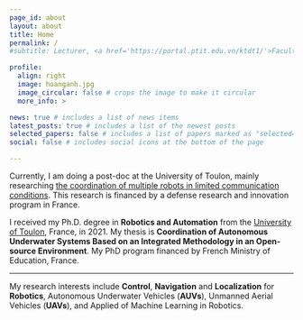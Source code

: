 ```yaml
---
page_id: about
layout: about
title: Home
permalink: /
#subtitle: Lecturer, <a href='https://portal.ptit.edu.vn/ktdt1/'>Faculty of Electronics Engineering 1</a>, Post and Telecommunications Institute of Technology (PTIT)<br>Km10, Nguyen Trai road, HaDong, Hanoi, Vietnam <br>anhph [at] ptit.edu.vn 

profile:
  align: right
  image: hoanganh.jpg
  image_circular: false # crops the image to make it circular
  more_info: >

news: true # includes a list of news items
latest_posts: true # includes a list of the newest posts
selected_papers: false # includes a list of papers marked as "selected={true}"
social: false # includes social icons at the bottom of the page

---
```


Currently, I am doing a post-doc at the University of Toulon, mainly researching [the coordination of multiple robots in limited communication conditions](https://anr.fr/Project-ANR-21-ASRO-0002). This research is financed by a defense research and innovation program in France.

I received my Ph.D. degree in **Robotics and Automation** from the [University of Toulon](https://ed548.univ-tln.fr/en/home/), France, in 2021. My thesis is **Coordination of Autonomous Underwater Systems Based on an Integrated Methodology in an Open-source Environment**. My PhD program financed by French Ministry of Education, France.<br>

---

My research interests include **Control**, **Navigation** and **Localization** for **Robotics**, Autonomous Underwater Vehicles (**AUVs**), Unmanned Aerial Vehicles (**UAVs**), and Applied of Machine Learning in Robotics.
